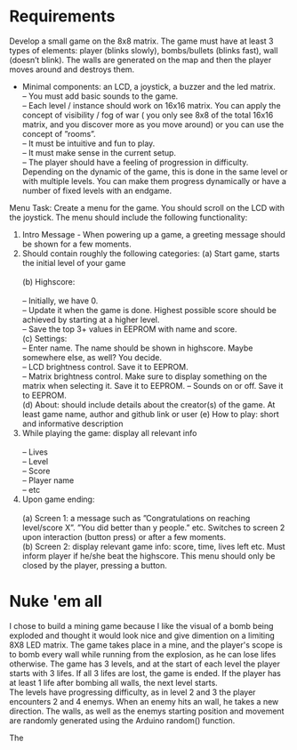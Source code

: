 # Requirements

Develop a small game on the 8x8 matrix. The game must have at least 3 types of elements: player (blinks slowly), bombs/bullets (blinks fast), wall (doesn’t blink). The walls
are generated on the map and then the player moves around and destroys them. 

- Minimal components: an LCD, a joystick, a buzzer and the led matrix.<br>
– You must add basic sounds to the game.<br>
– Each level / instance should work on 16x16 matrix. You can apply the concept of visibility / fog of war ( you only see 8x8 of the total 16x16 matrix, and you discover more
 as you move around) or you can use the concept of ”rooms”.<br>
– It must be intuitive and fun to play.<br>
– It must make sense in the current setup.<br>
– The player should have a feeling of progression in difficulty. Depending on the dynamic of the game, this is done in the same level or with multiple levels. You can make them
progress dynamically or have a number of fixed levels with an endgame.<br>

Menu Task: Create a menu for the game. You should scroll on the LCD with the joystick. The menu should include the following functionality:
1. Intro Message - When powering up a game, a greeting message should be shown for a few moments.
2. Should contain roughly the following categories:
(a) Start game, starts the initial level of your game<br><br>
(b) Highscore:<br><br>
– Initially, we have 0. <br>
– Update it when the game is done. Highest possible score should be achieved by starting at a higher level.<br>
– Save the top 3+ values in EEPROM with name and score.<br>
(c) Settings:<br>
– Enter name. The name should be shown in highscore. Maybe somewhere else, as well? You decide.<br>
– LCD brightness control. Save it to EEPROM.<br>
– Matrix brightness control. Make sure to display something on the matrix when selecting it. Save it to EEPROM.
– Sounds on or off. Save it to EEPROM.<br>
(d) About: should include details about the creator(s) of the game. At least game name, author and github link or user
(e) How to play: short and informative description<br>
3. While playing the game: display all relevant info<br><br>
– Lives<br>
– Level<br>
– Score<br>
– Player name<br>
– etc<br>
4. Upon game ending:<br><br>
(a) Screen 1: a message such as ”Congratulations on reaching level/score X”. ”You did better than y people.” etc. Switches to screen 2 upon interaction (button press)
or after a few moments.<br>
(b) Screen 2: display relevant game info: score, time, lives left etc. Must inform player if he/she beat the highscore. This menu should only be closed by the player,
pressing a button.<br>


# Nuke 'em all

I chose to build a mining game because I like the visual of a bomb being exploded and thought it would look nice and  give dimention on a limiting 8X8 LED matrix. The game 
takes place in a mine, and the player's scope is to bomb every wall while running from the explosion, as he can lose lifes otherwise. The game has 3 levels, and at the start of each level the player starts with 3 lifes. If all 3 lifes are lost, the game is ended. If the player has at least 1 life after bombing all walls, the next level starts. <br>
The levels have progressing difficulty, as in level 2 and 3 the player encounters 2 and 4 enemys. When an enemy hits an wall, he takes a new direction. The walls, as well as the enemys starting position and movement are randomly generated using the Arduino random() function. 

The 
